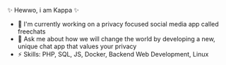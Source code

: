 ✨ Hewwo, i am Kappa ✨
- 🔭 I'm currently working on a privacy focused social media app called freechats
- 💬 Ask me about how we will change the world by developing a new, unique chat app that values your privacy
- ⚡ Skills: PHP, SQL, JS, Docker, Backend Web Development, Linux
